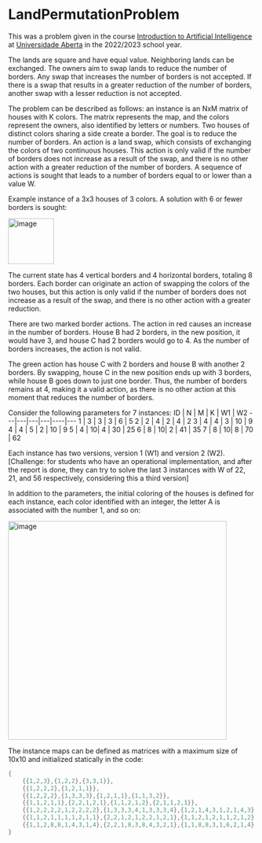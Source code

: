 # LandPermutationProblem
This was a problem given in the course [Introduction to Artificial Intelligence](https://guiadoscursos.uab.pt/en/ucs/introducao-a-inteligencia-artificial/) at [Universidade Aberta](https://portal.uab.pt/?lang=en) in the 2022/2023 school year. 

The lands are square and have equal value. Neighboring lands can be exchanged. The owners aim to swap lands to reduce the number of borders. Any swap that increases the number of borders is not accepted. If there is a swap that results in a greater reduction of the number of borders, another swap with a lesser reduction is not accepted.

The problem can be described as follows: an instance is an NxM matrix of houses with K colors. The matrix represents the map, and the colors represent the owners, also identified by letters or numbers. Two houses of distinct colors sharing a side create a border. The goal is to reduce the number of borders. An action is a land swap, which consists of exchanging the colors of two continuous houses. This action is only valid if the number of borders does not increase as a result of the swap, and there is no other action with a greater reduction of the number of borders. A sequence of actions is sought that leads to a number of borders equal to or lower than a value W.

Example instance of a 3x3 houses of 3 colors. A solution with 6 or fewer borders is sought:

<img width="93" alt="image" src="https://github.com/jjginga/LandPermutationProblem/assets/60369139/928c6866-b041-4414-8a00-7fb5e95d1a0b">


The current state has 4 vertical borders and 4 horizontal borders, totaling 8 borders. Each border can originate an action of swapping the colors of the two houses, but this action is only valid if the number of borders does not increase as a result of the swap, and there is no other action with a greater reduction.

There are two marked border actions. The action in red causes an increase in the number of borders. House B had 2 borders, in the new position, it would have 3, and house C had 2 borders would go to 4. As the number of borders increases, the action is not valid.

The green action has house C with 2 borders and house B with another 2 borders. By swapping, house C in the new position ends up with 3 borders, while house B goes down to just one border. Thus, the number of borders remains at 4, making it a valid action, as there is no other action at this moment that reduces the number of borders.

Consider the following parameters for 7 instances:
ID | N | M | K | W1 | W2
---|---|---|---|----|---
1  | 3 | 3 | 3 | 6  | 5
2  | 2 | 4 | 2 | 4  | 2
3  | 4 | 4 | 3 | 10 | 9
4  | 4 | 5 | 2 | 10 | 9
5  | 4 | 10| 4 | 30 | 25
6  | 8 | 10| 2 | 41 | 35
7  | 8 | 10| 8 | 70 | 62

Each instance has two versions, version 1 (W1) and version 2 (W2). [Challenge: for students who have an operational implementation, and after the report is done, they can try to solve the last 3 instances with W of 22, 21, and 56 respectively, considering this a third version]


In addition to the parameters, the initial coloring of the houses is defined for each instance, each color identified with an integer, the letter A is associated with the number 1, and so on:

<img width="445" alt="image" src="https://github.com/jjginga/LandPermutationProblem/assets/60369139/d82fe75e-f0d5-4cca-86be-9e1fd7474988">


The instance maps can be defined as matrices with a maximum size of 10x10 and initialized statically in the code:
```java
{
    {{1,2,3},{1,2,2},{3,3,1}},
    {{1,2,2,2},{1,2,1,1}},
    {{1,2,2,2},{1,3,3,3},{1,2,1,1},{1,1,3,2}},
    {{1,1,2,1,1},{2,2,1,2,1},{1,1,2,1,2},{2,1,1,2,1}},
    {{1,2,2,2,2,1,2,2,2,2},{1,3,3,3,4,1,3,3,3,4},{1,2,1,4,3,1,2,1,4,3},{1,4,4,4,3,1,4,4,4,3}},
    {{1,1,2,1,1,1,1,2,1,1},{2,2,1,2,1,2,2,1,2,1},{1,1,2,1,2,1,1,2,1,2},{2,1,1,2,1,2,1,1,2,1},{1,1,2,1,1,1,1,2,1,1},{2,2,1,2,1,2,2,1,2,1},{1,1,2,1,2,1,1,2,1,2},{2,1,1,2,1,2,1,1,2,1}},
    {{1,1,2,8,8,1,4,3,1,4},{2,2,1,8,3,8,4,3,2,1},{1,1,8,8,3,1,6,2,1,4},{2,1,1,3,1,2,1,1,4,4},{1,7,7,3,1,1,5,6,4,4},{2,2,1,3,1,2,2,1,6,6},{1,7,2,7,5,5,5,5,1,6},{2,7,7,7,1,5,5,1,6,6}}
}
